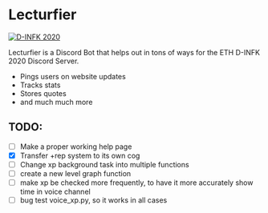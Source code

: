 # Lecturfier

[![D-INFK 2020](readme_images/d_trav.gif)](https://discord.gg/eth-dinfk-2020)

Lecturfier is a Discord Bot that helps out in tons of ways for the ETH D-INFK 2020 Discord Server.

  - Pings users on website updates
  - Tracks stats
  - Stores quotes
  - and much much more

## TODO:
  - [ ] Make a proper working help page
  - [x] Transfer +rep system to its own cog
  - [ ] Change xp background task into multiple functions
  - [ ] create a new level graph function
  - [ ] make xp be checked more frequently, to have it more accurately show time in voice channel
  - [ ] bug test voice_xp.py, so it works in all cases
